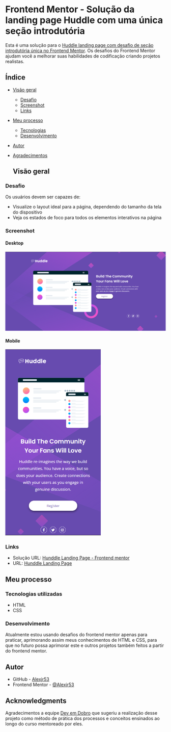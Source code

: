 # Frontend Mentor - Solução da landing page Huddle com uma única seção introdutória

Esta é uma solução para o [Huddle landing page com desafio de seção introdutória única no Frontend Mentor](https://www.frontendmentor.io/challenges/huddle-landing-page-with-a-single-introductory-section-B_2Wvxgi0). Os desafios do Frontend Mentor ajudam você a melhorar suas habilidades de codificação criando projetos realistas.

## Índice

- [Visão geral](#visão-geral)
  - [Desafio](#desafio)
  - [Screenshot](#screenshot)
  - [Links](#links)
- [Meu processo](#meu-processo)
  - [Tecnologias](#Tecnologias)
  - [Desenvolvimento](#desenvolvimento)
- [Autor](#autor)
- [Agradecimentos](#agradecimentos)

  ## Visão geral

### Desafio

Os usuários devem ser capazes de:

- Visualize o layout ideal para a página, dependendo do tamanho da tela do dispositivo
- Veja os estados de foco para todos os elementos interativos na página

### Screenshot
#### Desktop
![desktop](src/images/Screenshot-desktop.png)
#### Mobile
<img src="src/images/Screenshot-mobile.png" width=300px/>

### Links

- Solução URL: [Hunddle Landing Page - Frontend mentor](https://www.frontendmentor.io/solutions/responsive-landing-page-using-css-grid-l1Q2Hg1G-l)
- URL: [Hunddle Landing Page](https://alexjr53.github.io/Landing-Page-Huddle/) 

## Meu processo

### Tecnologias utilizadas

- HTML
- CSS

### Desenvolvimento

Atualmente estou usando desafios do frontend mentor apenas para praticar, aprimorando assim meus conhecimentos de HTML e CSS, para que no futuro possa aprimorar este e outros projetos também feitos a partir do frontend mentor.

## Autor

- GitHub - [Alexjr53](https://github.com/Alexjr53)
- Frontend Mentor - [@Alexjr53](https://www.frontendmentor.io/profile/Alexjr53)

## Acknowledgments
Agradecimentos a equipe [Dev em Dobro](https://www.instagram.com/devemdobro/) que sugeriu a realização desse projeto como método de prática dos processos e conceitos ensinados ao longo do curso mentoreado por eles. 